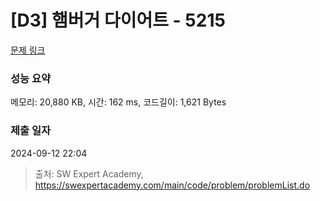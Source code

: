 # [D3] 햄버거 다이어트 - 5215 

[문제 링크](https://swexpertacademy.com/main/code/problem/problemDetail.do?contestProbId=AWT-lPB6dHUDFAVT) 

### 성능 요약

메모리: 20,880 KB, 시간: 162 ms, 코드길이: 1,621 Bytes

### 제출 일자

2024-09-12 22:04



> 출처: SW Expert Academy, https://swexpertacademy.com/main/code/problem/problemList.do